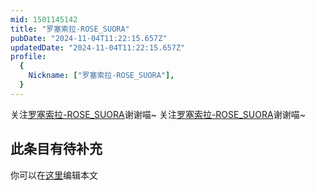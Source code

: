 ```yaml
---
mid: 1501145142
title: "罗塞索拉-ROSE_SUORA"
pubDate: "2024-11-04T11:22:15.657Z"
updatedDate: "2024-11-04T11:22:15.657Z"
profile:
  {
    Nickname: ["罗塞索拉-ROSE_SUORA"],
  }
---
```


关注[罗塞索拉-ROSE_SUORA](https://space.bilibili.com/1501145142)谢谢喵~ 关注[罗塞索拉-ROSE_SUORA](https://space.bilibili.com/1501145142)谢谢喵~

## 此条目有待补充
你可以在[这里](https://github.com/Yuhanawa/VTuber.ICU/edit/master/src/content/v/罗塞索拉-ROSE_SUORA/index.md)编辑本文
